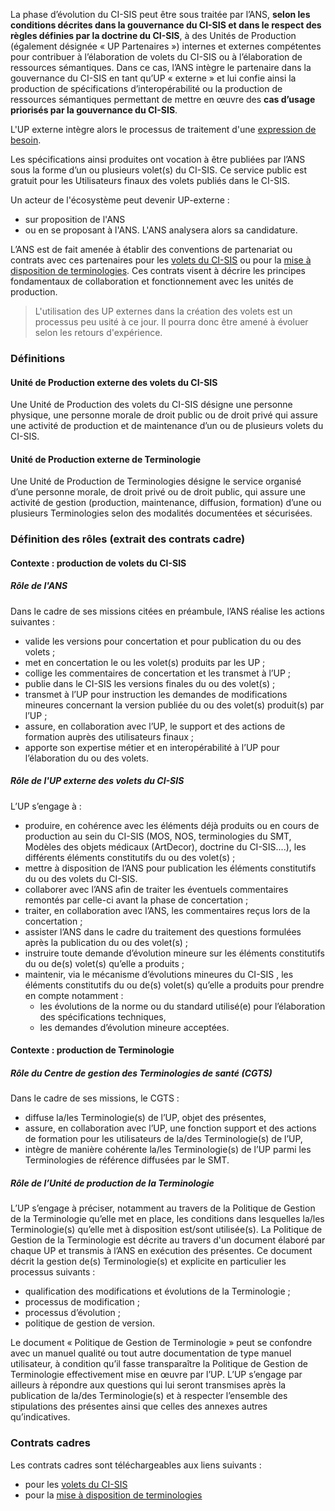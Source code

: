La phase d’évolution du CI-SIS peut être sous traitée par l’ANS, **selon les conditions décrites dans la gouvernance du CI-SIS et dans le respect des règles définies par la doctrine du CI-SIS**, à des Unités de Production (également désignée « UP Partenaires ») internes et externes compétentes pour contribuer à l’élaboration de volets du CI-SIS ou à l’élaboration de ressources sémantiques. Dans ce cas, l’ANS intègre le partenaire dans la gouvernance du CI-SIS en tant qu’UP « externe » et lui confie ainsi la production de spécifications d’interopérabilité ou la production de ressources sémantiques permettant de mettre en œuvre des **cas d’usage priorisés par la gouvernance du CI-SIS**.

L'UP externe intègre alors le processus de traitement d'une [expression de besoin](ebe-cp.html).

Les spécifications ainsi produites ont vocation à être publiées par l’ANS sous la forme d’un ou plusieurs volet(s) du CI-SIS. Ce service public est gratuit pour les Utilisateurs finaux des volets publiés dans le CI-SIS.

Un acteur de l'écosystème peut devenir UP-externe :

* sur proposition de l'ANS
* ou en se proposant à l'ANS. L'ANS analysera alors sa candidature.

L’ANS est de fait amenée à établir des conventions de partenariat ou contrats avec ces partenaires pour les [volets du CI-SIS](Contrat_Cadre_UP_Syntaxe.zip) ou pour la [mise à disposition de terminologies](Contrat_cadre_UP_Semantique.zip).
Ces contrats visent à décrire les principes fondamentaux de collaboration et fonctionnement avec les unités de production.


<blockquote class="stu-note">
	<p>L'utilisation des UP externes dans la création des volets est un processus peu usité à ce jour. Il pourra donc être amené à évoluer selon les retours d'expérience.
    </p>
</blockquote>


### Définitions 

#### Unité de Production externe des volets du CI-SIS

Une Unité de Production des volets du CI-SIS désigne une personne physique, une personne morale de droit public ou de droit privé qui assure une activité de production et de maintenance d’un ou de plusieurs volets du CI-SIS.

#### Unité de Production externe de Terminologie

Une Unité de Production de Terminologies désigne le service organisé d’une personne morale, de droit privé ou de droit public, qui assure une activité de gestion (production, maintenance, diffusion, formation) d’une ou plusieurs Terminologies selon des modalités documentées et sécurisées.

### Définition des rôles (extrait des contrats cadre)

#### Contexte : production de volets du CI-SIS

##### Rôle de l'ANS

Dans le cadre de ses missions citées en préambule, l’ANS réalise les actions suivantes :

* valide les versions pour concertation et pour publication du ou des volets  ;
* met en concertation le ou les volet(s) produits par les UP  ;
* collige les commentaires de concertation et les transmet à l’UP ;
* publie dans le CI-SIS les versions finales du ou des volet(s) ;
* transmet à l’UP pour instruction les demandes de modifications mineures concernant la version publiée du ou des volet(s) produit(s) par l’UP ;
* assure, en collaboration avec l’UP, le support et des actions de formation auprès des utilisateurs finaux ;
* apporte son expertise métier et en interopérabilité à l’UP pour l’élaboration du ou des volets.

##### Rôle de l'UP externe des volets du CI-SIS

L’UP s’engage à :

* produire, en cohérence avec les éléments déjà produits ou en cours de production au sein du CI-SIS (MOS, NOS, terminologies du SMT, Modèles des objets médicaux (ArtDecor), doctrine du CI-SIS....), les différents éléments constitutifs du ou des volet(s) ;
* mettre à disposition de l’ANS pour publication les éléments constitutifs du ou des volets du CI-SIS.
* collaborer avec l’ANS afin de traiter les éventuels commentaires remontés par celle-ci avant la phase de concertation ;  
* traiter, en collaboration avec l’ANS, les commentaires reçus lors de la concertation ;
* assister l’ANS dans le cadre du traitement des questions formulées après la publication du ou des volet(s) ;
* instruire toute demande d’évolution mineure sur les éléments constitutifs du ou de(s) volet(s) qu’elle a produits ;
* maintenir, via le mécanisme d’évolutions mineures du CI-SIS , les éléments constitutifs du ou de(s) volet(s) qu’elle a produits pour prendre en compte notamment :
  * les évolutions de la norme ou du standard utilisé(e) pour l’élaboration des spécifications techniques,
  * les demandes d’évolution mineure acceptées.

#### Contexte : production de Terminologie

##### Rôle du Centre de gestion des Terminologies de santé (CGTS)

Dans le cadre de ses missions, le CGTS :

* diffuse la/les Terminologie(s) de l’UP, objet des présentes,
* assure, en collaboration avec  l’UP, une fonction support et des actions de formation pour les utilisateurs de la/des Terminologie(s) de l’UP,
* intègre de manière cohérente la/les Terminologie(s) de l’UP parmi les Terminologies de référence diffusées par le SMT.


##### Rôle de l’Unité de production de la Terminologie

L’UP s’engage à préciser, notamment au travers de la Politique de Gestion de la Terminologie qu’elle met en place, les conditions dans lesquelles la/les Terminologie(s) qu’elle met à disposition est/sont utilisée(s).
La Politique de Gestion de la Terminologie est décrite au travers d'un document élaboré par chaque UP et transmis à l’ANS en exécution des présentes. Ce document décrit la gestion de(s) Terminologie(s) et explicite en particulier les processus suivants :

* qualification des modifications et évolutions de la Terminologie ;
* processus de modification ;
* processus d’évolution ;
* politique de gestion de version.

Le document « Politique de Gestion de Terminologie » peut se confondre avec un manuel qualité ou tout autre documentation de type manuel utilisateur, à condition qu’il fasse transparaître la Politique de Gestion de Terminologie effectivement mise en œuvre par l’UP.
L’UP s’engage par ailleurs à répondre aux questions qui lui seront transmises après la publication de la/des Terminologie(s) et à respecter l’ensemble des stipulations des présentes ainsi que celles des annexes autres qu’indicatives.

### Contrats cadres

Les contrats cadres sont téléchargeables aux liens suivants :

* pour les [volets du CI-SIS](Contrat_Cadre_UP_Syntaxe.zip) 
* pour la [mise à disposition de terminologies](Contrat_cadre_UP_Semantique.zip)
